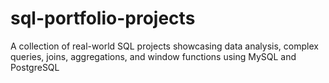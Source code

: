 # sql-portfolio-projects
A collection of real-world SQL projects showcasing data analysis, complex queries, joins, aggregations, and window functions using MySQL and PostgreSQL
